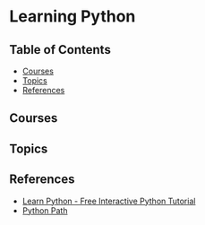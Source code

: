 # Learning Python

## Table of Contents

<!-- START doctoc generated TOC please keep comment here to allow auto update -->
<!-- DON'T EDIT THIS SECTION, INSTEAD RE-RUN doctoc TO UPDATE -->

- [Courses](#courses)
- [Topics](#topics)
- [References](#references)

<!-- END doctoc generated TOC please keep comment here to allow auto update -->

## Courses

## Topics

## References

- [Learn Python - Free Interactive Python Tutorial](https://www.learnpython.org)
- [Python Path](https://app.pluralsight.com/paths/skill/python)
